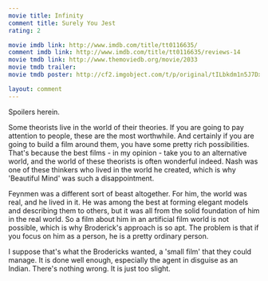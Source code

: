 ```yaml
---
movie title: Infinity
comment title: Surely You Jest
rating: 2

movie imdb link: http://www.imdb.com/title/tt0116635/
comment imdb link: http://www.imdb.com/title/tt0116635/reviews-14
movie tmdb link: http://www.themoviedb.org/movie/2033
movie tmdb trailer: 
movie tmdb poster: http://cf2.imgobject.com/t/p/original/tILbkdm1n5J7Dxvt2vPiTQJ0vfu.jpg

layout: comment
---
```


Spoilers herein.

Some theorists live in the world of their theories. If you are going to pay attention to people, these are the most worthwhile. And certainly if you are going to build a film around them, you have some pretty rich possibilities. That's because the best films - in my opinion - take you to an alternative world, and the world of these theorists is often wonderful indeed. Nash was one of these thinkers who lived in the world he created, which is why 'Beautiful Mind' was such a disappointment. 

Feynmen was a different sort of beast altogether. For him, the world was real, and he lived in it. He was among the best at forming elegant models and describing them to others, but it was all from the solid foundation of him in the real world. So a film about him in an artificial film world is not possible, which is why Broderick's approach is so apt. The problem is that if you focus on him as a person, he is a pretty ordinary person.

I suppose that's what the Brodericks wanted, a 'small film' that they could manage. It is done well enough, especially the agent in disguise as an Indian. There's nothing wrong. It is just too slight.